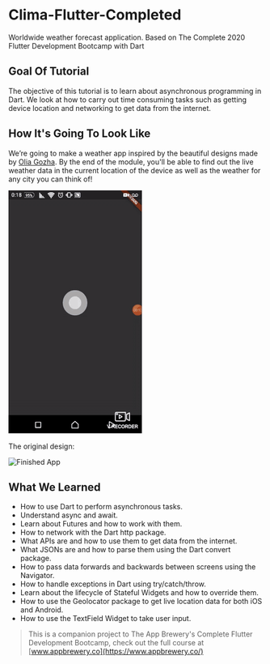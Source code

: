 # Clima-Flutter-Completed
 Worldwide weather forecast application. Based on The Complete 2020 Flutter Development Bootcamp with Dart

## Goal Of Tutorial 

The objective of this tutorial is to learn about asynchronous programming in Dart. We look at how to carry out time consuming tasks such as getting device location and networking to get data from the internet.

## How It's Going To Look Like

We’re going to make a weather app inspired by the beautiful designs made by [Olia Gozha](https://dribbble.com/shots/4663154-). By the end of the module, you'll be able to find out the live weather data in the current location of the device as well as the weather for any city you can think of!

![Finished App](https://github.com/maoz-grossman/Clima-Flutter-Completed/blob/main/images/WhatsApp-Video-2020-11-19-at-003.gif?raw=true)

The original design:

![Finished App](https://github.com/londonappbrewery/Images/blob/master/clima-demo.gif)


## What We Learned

- How to use Dart to perform asynchronous tasks.
- Understand async and await.
- Learn about Futures and how to work with them.
- How to network with the Dart http package.
- What APIs are and how to use them to get data from the internet.
- What JSONs are and how to parse them using the Dart convert package.
- How to pass data forwards and backwards between screens using the Navigator.
- How to handle exceptions in Dart using try/catch/throw.
- Learn about the lifecycle of Stateful Widgets and how to override them.
- How to use the Geolocator package to get live location data for both iOS and Android.
- How to use the TextField Widget to take user input.

>This is a companion project to The App Brewery's Complete Flutter Development Bootcamp, check out the full course at [www.appbrewery.co](https://www.appbrewery.co/)
